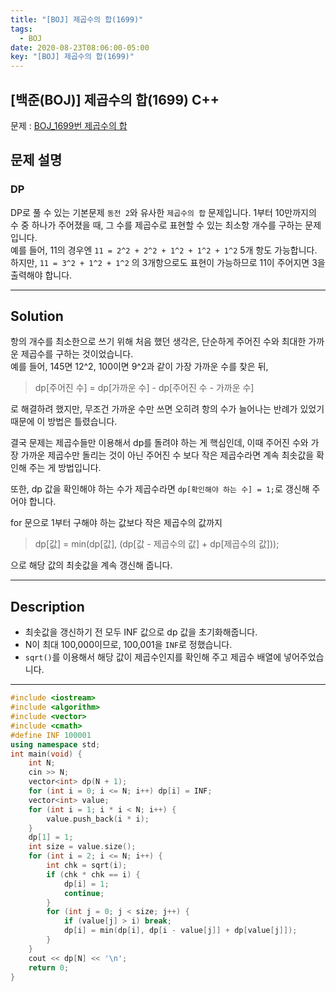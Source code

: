 ```yaml
---
title: "[BOJ] 제곱수의 합(1699)"
tags:
  - BOJ
date: 2020-08-23T08:06:00-05:00
key: "[BOJ] 제곱수의 합(1699)"
---
```


## [백준(BOJ)] 제곱수의 합(1699) C++

<!--more-->

문제 : [BOJ_1699번 제곱수의 합](https://www.acmicpc.net/problem/1699)

## 문제 설명

### DP

DP로 풀 수 있는 기본문제 `동전 2`와 유사한 `제곱수의 합` 문제입니다.
1부터 10만까지의 수 중 하나가 주어졌을 때, 그 수를 제곱수로 표현할 수 있는 최소항 개수를 구하는 문제입니다.<br>
예를 들어, 11의 경우엔 `11 = 2^2 + 2^2 + 1^2 + 1^2 + 1^2` 5개 항도 가능합니다.
하지만, `11 = 3^2 + 1^2 + 1^2` 의 3개항으로도 표현이 가능하므로 11이 주어지면 3을 출력해야 합니다.<br>

---

## Solution

항의 개수를 최소한으로 쓰기 위해 처음 했던 생각은, 단순하게 주어진 수와 최대한 가까운 제곱수를 구하는 것이었습니다.<br>
예를 들어, 145면 12^2, 100이면 9^2과 같이 가장 가까운 수를 찾은 뒤,

> dp[주어진 수] = dp[가까운 수] - dp[주어진 수 - 가까운 수]

로 해결하려 했지만, 무조건 가까운 수만 쓰면 오히려 항의 수가 늘어나는 반례가 있었기 때문에 이 방법은 틀렸습니다.<br>

결국 문제는 제곱수들만 이용해서 dp를 돌려야 하는 게 핵심인데, 이때 주어진 수와 가장 가까운 제곱수만 돌리는 것이 아닌 주어진 수 보다 작은 제곱수라면 계속 최솟값을 확인해 주는 게 방법입니다.<br>

또한, dp 값을 확인해야 하는 수가 제곱수라면 `dp[확인해야 하는 수] = 1;`로 갱신해 주어야 합니다.<br>

for 문으로 1부터 구해야 하는 값보다 작은 제곱수의 값까지

> dp[값] = min(dp[값], (dp[값 - 제곱수의 값] + dp[제곱수의 값]));

으로 해당 값의 최솟값을 계속 갱신해 줍니다.<br>

---

## Description

- 최솟값을 갱신하기 전 모두 INF 값으로 dp 값을 초기화해줍니다.
- N이 최대 100,000이므로, 100,001을 `INF`로 정했습니다.
- `sqrt()`를 이용해서 해당 값이 제곱수인지를 확인해 주고 제곱수 배열에 넣어주었습니다.

---

```cpp
#include <iostream>
#include <algorithm>
#include <vector>
#include <cmath>
#define INF 100001
using namespace std;
int main(void) {
	int N;
	cin >> N;
	vector<int> dp(N + 1);
	for (int i = 0; i <= N; i++) dp[i] = INF;
	vector<int> value;
	for (int i = 1; i * i < N; i++) {
		value.push_back(i * i);
	}
	dp[1] = 1;
	int size = value.size();
	for (int i = 2; i <= N; i++) {
		int chk = sqrt(i);
		if (chk * chk == i) {
			dp[i] = 1;
			continue;
		}
		for (int j = 0; j < size; j++) {
			if (value[j] > i) break;
			dp[i] = min(dp[i], dp[i - value[j]] + dp[value[j]]);
		}
	}
	cout << dp[N] << '\n';
	return 0;
}
```
